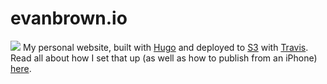 # evanbrown.io
![](https://travis-ci.org/evandbrown/evanbrown.io.svg)
My personal website, built with [Hugo](https://gohugo.io) and deployed to [S3](https://aws.amazon.com/s3) with [Travis](https://travisci.org). Read all about how I set that up (as well as how to publish from an iPhone) [here](http://evanbrown.io/post/hugo-on-the-go/).

